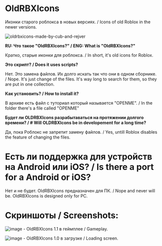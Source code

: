 # OldRBXIcons
Иконки старого роблокса в новых версиях. / Icons of old Roblox in the newer versions.

![oldrbxicons-made-by-cub-and-rejver](https://user-images.githubusercontent.com/83903792/154422801-adfa5a8a-312c-4c34-b36f-4fb65ac7ed2c.svg)

**RU: Что такое "OldRBXIcons?" / ENG: What is "OldRBXIcons?"**

Кратко, старые иконки для роблокса. / In short, it's old icons for Roblox.


**Это скрипт? / Does it uses scripts?**

Нет. Это замена файлов. Их долго искать так что они в одном сборнике. / Nope. It's just change of the files. It's way long to search for them, so they are put in one collection.


**Как установить? / How to install it?**

В архиве есть файл с туториал который называется "OPENME". / In the folder there's a file called "OPENME"


**Будет ли OLDRBXIcons разрабытаваться на протяжении долгого времени? / # Will OLDRBXIcons be in developement for a long time?**

Да, пока Роблокс не запретит замену файлов. / Yes, untill Roblox disables the feature of changing the files. 


# **Есть ли поддержка для устройств на Android или iOS? / Is there a port for a Android or iOS?**

Нет и не будет. OldRBXIcons предназначен для ПК. / Nope and never will be. OldRBXIcons is designed only for PC.


# **Скриншоты / Screenshots:**
![image](https://user-images.githubusercontent.com/83903792/154313859-a860f0a7-4bf5-4cdf-853c-499a7ae8bc37.png) - OldRBXIcons 1.1 в геймплее / Gameplay.

![image](https://user-images.githubusercontent.com/83903792/154313996-597bd834-d882-4e0d-83ff-6341c9bff697.png) - OldRBXIcons 1.0 в загрузке / Loading screen.
